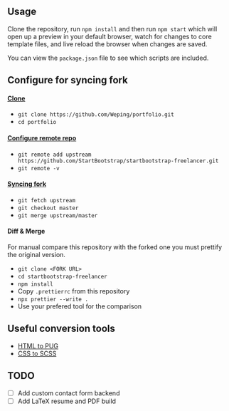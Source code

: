 ## Usage

Clone the repository, run `npm install` and then run `npm start` which will open
up a preview in your default browser, watch for changes to core template files,
and live reload the browser when changes are saved.

You can view the `package.json` file to see which scripts are included.

## Configure for syncing fork

#### [Clone](https://github.com/StartBootstrap/startbootstrap-freelancer)

- `git clone https://github.com/Weping/portfolio.git`
- `cd portfolio`

#### [Configure remote repo](https://docs.github.com/en/pull-requests/collaborating-with-pull-requests/working-with-forks/configuring-a-remote-repository-for-a-fork)

- `git remote add upstream https://github.com/StartBootstrap/startbootstrap-freelancer.git`
- `git remote -v`

#### [Syncing fork](https://docs.github.com/en/pull-requests/collaborating-with-pull-requests/working-with-forks/syncing-a-fork)

- `git fetch upstream`
- `git checkout master`
- `git merge upstream/master`

#### Diff & Merge

For manual compare this repository with the forked one you must prettify the
original version.

- `git clone <FORK URL>`
- `cd startbootstrap-freelancer`
- `npm install`
- Copy `.prettierrc` from this repository
- `npx prettier --write .`
- Use your prefered tool for the comparison

## Useful conversion tools

- [HTML to PUG](https://html2pug.vercel.app)
- [CSS to SCSS](https://www.cssportal.com/css-to-scss)

## TODO

- [ ] Add custom contact form backend
- [ ] Add LaTeX resume and PDF build
